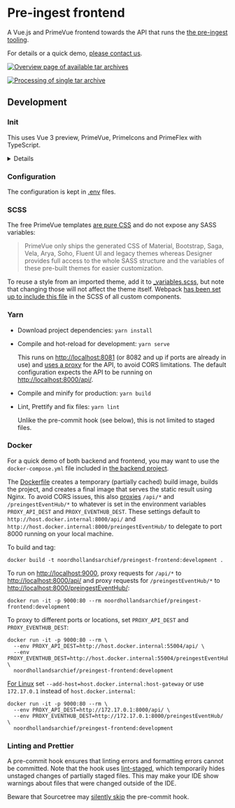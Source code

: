 # Pre-ingest frontend

A Vue.js and PrimeVue frontend towards the API that runs the
[the pre-ingest tooling](https://github.com/noord-hollandsarchief/preingest).

For details or a quick demo, [please contact us](mailto:arjan.van.bentem@noord-hollandsarchief.nl).

[![Overview page of available tar archives](./docs/overview.gif)](./docs/overview.gif)

[![Processing of single tar archive](./docs/processing.gif)](./docs/processing.gif)

## Development

### Init

This uses Vue 3 preview, PrimeVue, PrimeIcons and PrimeFlex with TypeScript.

<details>
<summary>Details</summary>

This project was bootstrapped with Vue CLI v4.5.9. Initial `vue create` options:

- Please pick a preset: Manually select features
- Check the features needed for your project: Choose Vue version, Babel, TS, Router, Vuex, CSS
  Pre-processors, Linter, Unit
- Choose a version of Vue.js that you want to start the project with: 3.x (Preview)
- Use class-style component syntax? No
- Use Babel alongside TypeScript (required for modern mode, auto-detected polyfills, transpiling
  JSX)? Yes
- Use history mode for router? (Requires proper server setup for index fallback in production) Yes
- Pick a CSS pre-processor (PostCSS, Autoprefixer and CSS Modules are supported by default):
  Sass/SCSS (with dart-sass)
- Pick a linter / formatter config: Prettier
- Pick additional lint features: Lint on save, Lint and fix on commit
- Pick a unit testing solution: Jest
- Where do you prefer placing config for Babel, ESLint, etc.? In dedicated config files
- Pick the package manager to use when installing dependencies: Yarn

Next, upgraded Prettier to fix errors in the generated code, configured `.editorconfig` and Prettier
rules, added `vue.config.js` to set the app's title, and added PrimeVue, PrimeIcons and PrimeFlex.
</details>

### Configuration

The configuration is kept in [.env](./.env) files.

### SCSS

The free PrimeVue templates [are pure CSS](https://www.primefaces.org/designer/primevue) and do not
expose any SASS variables:

> PrimeVue only ships the generated CSS of Material, Bootstrap, Saga, Vela, Arya, Soho, Fluent UI
> and legacy themes whereas Designer provides full access to the whole SASS structure and the
> variables of these pre-built themes for easier customization.
 
To reuse a style from an imported theme, add it to [_variables.scss](./src/scss/_variables.scss),
but note that changing those will not affect the theme itself. Webpack [has been set up to include
this file](./vue.config.js) in the SCSS of all custom components.

### Yarn

- Download project dependencies: `yarn install`

- Compile and hot-reload for development: `yarn serve`

  This runs on <http://localhost:8081> (or 8082 and up if ports are already in use) and
  [uses a proxy](./vue.config.js) for the API, to avoid CORS limitations. The default configuration
  expects the API to be running on <http://localhost:8000/api/>.

- Compile and minify for production: `yarn build`

- Lint, Prettify and fix files: `yarn lint`

  Unlike the pre-commit hook (see below), this is not limited to staged files.

### Docker

For a quick demo of both backend and frontend, you may want to use the `docker-compose.yml` file
included in [the backend project](https://github.com/noord-hollandsarchief/preingest#docker).

The [Dockerfile](./Dockerfile) creates a temporary (partially cached) build image, builds the
project, and creates a final image that serves the static result using Nginx. To avoid CORS issues,
this also [proxies](./docker-nginx.conf) `/api/*` and `/preingestEventHub/*` to whatever is set in
the environment variables `PROXY_API_DEST` and `PROXY_EVENTHUB_DEST`. These settings default to
`http://host.docker.internal:8000/api/` and `http://host.docker.internal:8000/preingestEventHub/`
to delegate to port 8000 running on your local machine.

To build and tag:

```text
docker build -t noordhollandsarchief/preingest-frontend:development .
```

To run on <http://localhost:9000>, proxy requests for `/api/*` to <http://localhost:8000/api/> and
proxy requests for `/preingestEventHub/*` to <http://localhost:8000/preingestEventHub/>:

```text
docker run -it -p 9000:80 --rm noordhollandsarchief/preingest-frontend:development
```

To proxy to different ports or locations, set `PROXY_API_DEST` and `PROXY_EVENTHUB_DEST`:

```text
docker run -it -p 9000:80 --rm \
  --env PROXY_API_DEST=http://host.docker.internal:55004/api/ \
  --env PROXY_EVENTHUB_DEST=http://host.docker.internal:55004/preingestEventHub/ \
  noordhollandsarchief/preingest-frontend:development
```

[For Linux](https://stackoverflow.com/a/43541732) set `--add-host=host.docker.internal:host-gateway`
or use `172.17.0.1` instead of `host.docker.internal`:

```text
docker run -it -p 9000:80 --rm \
  --env PROXY_API_DEST=http://172.17.0.1:8000/api/ \
  --env PROXY_EVENTHUB_DEST=http://172.17.0.1:8000/preingestEventHub/ \
  noordhollandsarchief/preingest-frontend:development
```

### Linting and Prettier

A pre-commit hook ensures that linting errors and formatting errors cannot be committed. Note that
the hook uses [lint-staged](https://github.com/okonet/lint-staged), which temporarily hides unstaged
changes of partially staged files. This may make your IDE show warnings about files that were
changed outside of the IDE.

Beware that Sourcetree may [silently skip](https://jira.atlassian.com/browse/SRCTREE-7184) the
pre-commit hook.
